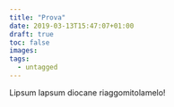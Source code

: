 ```yaml
---
title: "Prova"
date: 2019-03-13T15:47:07+01:00
draft: true
toc: false
images:
tags: 
  - untagged
---
```


Lipsum lapsum diocane riaggomitolamelo!
